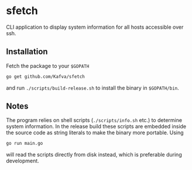 # sfetch
CLI application to display system information for all hosts accessible over ssh.

## Installation
Fetch the package to your `$GOPATH`
```bash
go get github.com/Kafva/sfetch
```
and run `./scripts/build-release.sh` to install the binary in `$GOPATH/bin`.

## Notes
The program relies on shell scripts (`./scripts/info.sh` etc.) to determine system information. In the release build these scripts are embedded inside the source code as string literals to make the binary more portable. Using
```bash
go run main.go
```
will read the scripts directly from disk instead, which is preferable during development.
